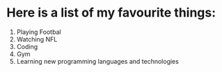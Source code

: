 # Here is a list of my favourite things:
1. Playing Footbal
2. Watching NFL
3. Coding
4. Gym
5. Learning new programming languages and technologies
